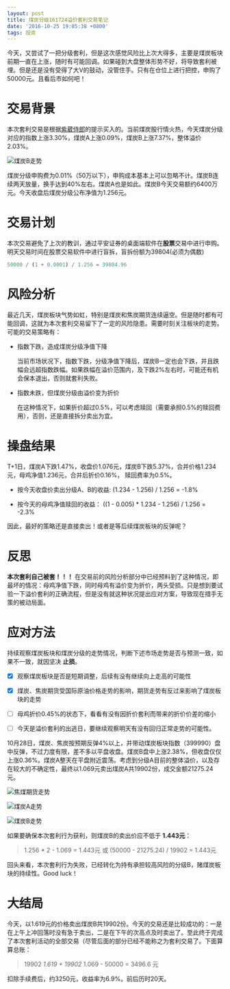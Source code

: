 ```yaml
---
layout: post
title: 煤炭分级161724溢价套利交易笔记
date: '2016-10-25 19:05:38 +0800'
tags: 投资
---
```


今天，又尝试了一把分级套利，但是这次感觉风险比上次大得多，主要是煤炭板块前期一直在上涨，随时有可能回调。如果碰到大盘整体形势不好，将导致套利被埋。但是还是没有受得了大V的鼓动，没管住手。只有在仓位上进行把控，申购了50000元。且看后市如何吧！

# 交易背景

本次套利交易是根据[紫葳侍郎](https://xueqiu.com/ziweishilang)的提示买入的。当前煤炭股行情火热，今天煤炭分级对应的指数上涨3.30%，煤炭A上涨0.09%，煤炭B上涨7.37%，整体溢价2.03%。

![煤炭B走势](http://ooo.0o0.ooo/2016/10/26/580ff341cad5e.png)

煤炭分级申购费为0.01%（50万以下），申购成本基本上可以忽略不计。煤炭B连续两天放量，换手达到40%左右。煤炭A也是如此。煤炭B今天交易额约6400万元。今天收盘后煤炭分级公布净值为1.256元。

# 交易计划

本次交易避免了上次的教训，通过平安证券的桌面端软件在**股票**交易中进行申购。明天交易时间在股票交易软件中进行盲拆，盲拆份额为39804(必须为偶数)

```python
50000 / (1 + 0.0001) / 1.256 = 39804.96
```

# 风险分析

最近几天，煤炭板块气势如虹，特别是煤炭和焦炭期货连续逼空。但是随时都有可能回调，这就为本次套利交易留下了一定的风险隐患。需要时刻关注板块的走势。可能的交易策略有：

- 指数下跌，造成煤炭分级净值下降

  当前市场状况下，指数下跌，分级净值下降后，煤炭B一定也会下跌，并且跌幅会远超指数跌幅。如果跌幅在溢价范围内，及下跌2%左右时，可能还有机会保本退出，否则就套利失败。

- 指数未跌，但煤炭分级由溢价变为折价

  在这种情况下，如果折价超过0.5%，可以考虑赎回（需要承担0.5%的赎回费用），否则，还是直接拆分卖出为宜。

# 操盘结果

T+1日，煤炭A下跌1.47%，收盘价1.076元，煤炭B下跌5.37%，合并价格1.234元，母鸡净值1.236元，合并后折价0.16%， 赎回费率为0.5%。

- 按今天收盘价卖出分级A、B的收益: (1.234 - 1.256) / 1.256 = -1.8%

- 按今天的母鸡净值赎回的收益： ((1 - 0.005) * 1.234 - 1.256) / 1.256 = -2.3%

因此，最好的策略还是直接卖出！或者是等后续煤炭板块的反弹呢？

# 反思

**本次套利自己被套！！！** 在交易前的风险分析部分中已经预料到了这种情况，即最坏的情况：母鸡净值下跌，同时母鸡有溢价变为折价，两头受损。只是想到要试验一下溢价套利的正确流程，但是没有就这种状况提出应对方案，导致现在措手无策的被动局面。

# 应对方法

持续观察煤炭板块和煤炭分级的走势情况，判断下述市场走势是否与预测一致，如果不一致，就因坚决 **止损**。

- [x] 观察煤炭板块是否是短期调整，后续有没有继续向上走高的可能性

- [x] 煤炭、焦炭期货受国际原油价格走势的影响，期货走势有反过来影响了煤炭板块的走势

- [ ] 母鸡折价0.45%的状态下，看看有没有因折价套利而带来的折价价差的缩小

- [ ] 今天是溢价套利的出逃日，要继续观察明天有没有回归正常走势的可能性。

10月28日，煤炭、焦炭按预期反弹4%以上，并带动煤炭板块指数（399990）盘中反弹，不过力度有限，差不多以平盘收盘。煤炭B盘中上涨2.38%，但收盘仅仅上涨0.36%。煤炭A整天在平盘附近震荡。考虑到分级A目前的整体溢价，以及存在较大的不确定性，最终以1.069元卖出煤炭A共19902份，成交金额21275.24元。

![焦煤期货走势](http://ooo.0o0.ooo/2016/10/28/5813633bd65a4.png)

![煤炭A走势](http://ooo.0o0.ooo/2016/10/28/58135fe69d796.png)

![煤炭B走势](http://ooo.0o0.ooo/2016/10/28/58135f686fc12.png)

如果要确保本次套利行为获利，则煤炭B的卖出价应不低于 **1.443元**：

> 1.256 * 2 - 1.069 = 1.443元 或 (50000 - 21275.24) / 19902 = 1.443元

回头来看，本次套利行为失败，已经转化为持有承担较高风险的分级B，赌煤炭板块的持续性。Good luck！

# 大结局

今天，以1.619元的价格卖出煤炭B共19902份。今天的交易还是比较成功的：一是在上午上冲回落时没有急于卖出，二是在下午的次高点及时卖出了。至此终于完成了本次套利活动的全部交易（尽管后面的部分已经不能称之为套利交易了。下面算算总账：

> 19902 _1.619 + 19902_ 1.069 - 50000 = 3496.6 元

扣除手续费后，约3250元，收益率为6.9%。前后历时20天。
